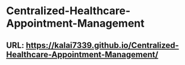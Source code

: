 # Centralized-Healthcare-Appointment-Management

## URL: https://kalai7339.github.io/Centralized-Healthcare-Appointment-Management/
